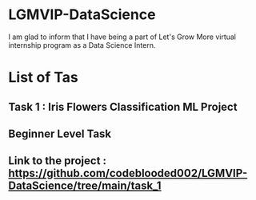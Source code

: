 # LGMVIP-DataScience
I am glad to inform that I have being a part of Let's Grow More virtual internship program as a Data Science Intern.

# List of Tas

## Task 1 : Iris Flowers Classification ML Project
## Beginner Level Task 
## Link to the project : https://github.com/codeblooded002/LGMVIP-DataScience/tree/main/task_1
